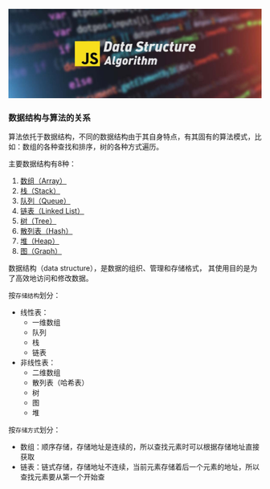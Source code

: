 ![](./assets/javascript-data-structure-algorithm.jpeg)

### 数据结构与算法的关系
算法依托于数据结构，不同的数据结构由于其自身特点，有其固有的算法模式，比如：数组的各种查找和排序，树的各种方式遍历。


主要数据结构有8种：

1. [数组（Array）](./data-structure/array/README.md)
2. [栈（Stack）](./data-structure/stack/README.md)
3. [队列（Queue）](./data-structure/queue/README.md)
4. [链表（Linked List）](./data-structure/linked-list/README.md)
5. [树（Tree）](./data-structure/tree/README.md)
6. [散列表（Hash）](./data-structure/hash/README.md)
7. [堆（Heap）](./data-structure/heap/README.md)
8. [图（Graph）](./data-structure/graph/README.md)

数据结构（data structure），是数据的组织、管理和存储格式， 其使用目的是为了高效地访问和修改数据。

按`存储结构`划分：
- 线性表：
    - 一维数组
    - 队列
    - 栈
    - 链表
- 非线性表：
    - 二维数组
    - 散列表（哈希表）
    - 树
    - 图
    - 堆

按`存储方式`划分：
- 数组：顺序存储，存储地址是连续的，所以查找元素时可以根据存储地址直接获取
- 链表：链式存储，存储地址不连续，当前元素存储着后一个元素的地址，所以查找元素要从第一个开始查

